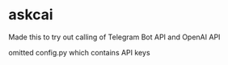 # askcai
Made this to try out calling of Telegram Bot API and OpenAI API

omitted config.py which contains API keys
